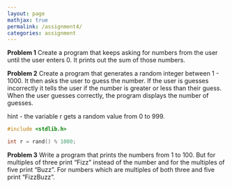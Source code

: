 ```yaml
---
layout: page
mathjax: true
permalink: /assignment4/
categories: assignment
---
```


**Problem 1**
Create a program that keeps asking for numbers from the user until the user enters 0.  It prints out the sum of those numbers.


**Problem 2**
Create a program that generates a random integer between 1 - 1000.  It then asks the user to guess the number.  If the user is guesses incorrectly it tells the user if the number is greater or less than their guess. When the user guesses correctly, the program displays the number of guesses.

hint - the variable r gets a random value from 0 to 999.

``` c
#include <stdlib.h>

int r = rand() % 1000;
```

**Problem 3**
Write a program that prints the numbers from 1 to 100. But for multiples of three print “Fizz” instead of the number and for the multiples of five print “Buzz”. For numbers which are multiples of both three and five print “FizzBuzz”.

